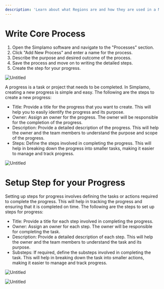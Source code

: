 ```yaml
---
description: 'Learn about what Regions are and how they are used in a Medusa backend. Regions represent at least one country on the Medusa backend.'
---
```


# **Write Core Process**

1. Open the Simplamo software and navigate to the "Processes" section.
2. Click "Add New Process" and enter a name for the process.
3. Describe the purpose and desired outcome of the process.
4. Save the process and move on to writing the detailed steps.
5. Create the step for your progress.
   

![Untitled](https://simplamo.s3.ap-southeast-1.amazonaws.com/demo/6e3d57c8-a232-4f9f-a5f5-627ba636aa37.png)

A progress is a task or project that needs to be completed. In Simplamo, creating a new progress is simple and easy. The following are the steps to create a new progress:

* Title: Provide a title for the progress that you want to create. This will help you to easily identify the progress and its purpose.
* Owner: Assign an owner for the progress. The owner will be responsible for the completion of the progress.
* Description: Provide a detailed description of the progress. This will help the owner and the team members to understand the purpose and scope of the progress.
* Steps: Define the steps involved in completing the progress. This will help in breaking down the progress into smaller tasks, making it easier to manage and track progress.

![Untitled](https://simplamo.s3.ap-southeast-1.amazonaws.com/demo/12712eca-ad39-4112-9ce5-cfe7a26d8508.png)

# **Setup Step for your Progress**

Setting up steps for progress involves defining the tasks or actions required to complete the progress. This will help in tracking the progress and ensuring that it is completed on time. The following are the steps to set up steps for progress:

- Title: Provide a title for each step involved in completing the progress.
- Owner: Assign an owner for each step. The owner will be responsible for completing the task.
- Description: Provide a detailed description of each step. This will help the owner and the team members to understand the task and its purpose.
- Substeps: If required, define the substeps involved in completing the task. This will help in breaking down the task into smaller actions, making it easier to manage and track progress.

![Untitled](https://simplamo.s3.ap-southeast-1.amazonaws.com/demo/ef8f2270-129a-4735-bd06-d93d7fbfc9c9.png)

![Untitled](https://simplamo.s3.ap-southeast-1.amazonaws.com/demo/2bde8dde-c7cf-4b7e-bead-3a0f1c222757.png)

